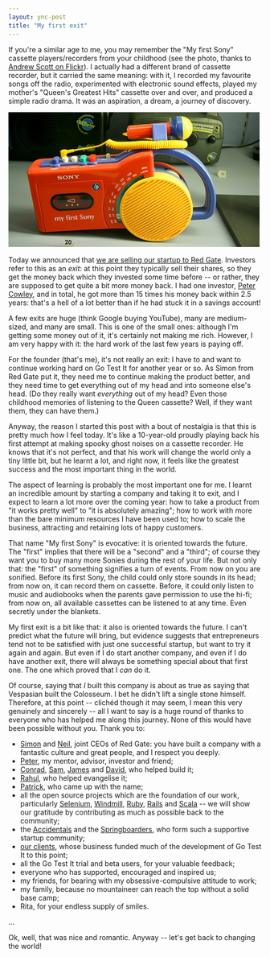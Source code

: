 ```yaml
---
layout: ync-post
title: "My first exit"
---
```


If you're a similar age to me, you may remember the "My first Sony" cassette players/recorders
from your childhood (see the photo, thanks to
[Andrew Scott on Flickr](http://www.flickr.com/photos/andrewscott/660559536/)). I actually had a
different brand of cassette recorder, but it carried the same meaning: with it, I recorded my
favourite songs off the radio, experimented with electronic sound effects, played my mother's
"Queen's Greatest Hits" cassette over and over, and produced a simple radio drama. It was an
aspiration, a dream, a journey of discovery.

<a href="http://www.flickr.com/photos/andrewscott/660559536/">
    <img src="/static/2009/11/my_first_sony.jpg" width="500" height="268"
        alt="My First Sony by Andrew Scott on Flickr (Creative Commons)" />
</a>

Today we announced that
[we are selling our startup to Red Gate](http://go-test.it/blog/2009/11/30/red-gate-acquires-go-test-it.html).
Investors refer to this as an *exit*: at this point they typically sell their shares, so they get the
money back which they invested some time before -- or rather, they are supposed to get quite a bit
more money back. I had one investor,
[Peter Cowley](http://www.petercowley.org/), and in total, he got more than 15 times his money back
within 2.5 years: that's a hell of a lot better than if he had stuck it in a savings
account!

A few exits are huge (think Google buying YouTube), many are medium-sized, and many
are small. This is one of the small ones: although I'm getting some money out of it, it's certainly
not making me rich. However, I am very happy with it: the hard work of the last few years is paying
off.

For the founder (that's me), it's not really an exit: I have to and want to continue
working hard on Go Test It for another year or so. As Simon from Red Gate put it, they need me to
continue making the product better, and they need time to get everything out of my head and into
someone else's head. (Do they really want *everything* out of my head? Even those childhood memories
of listening to the Queen cassette? Well, if they want them, they can have them.)

Anyway, the reason I started this post with a bout of nostalgia is that this is
pretty much how I feel today. It's like a 10-year-old proudly playing back his first attempt at
making spooky ghost noises on a cassette recorder. He knows that it's not perfect, and that his work
will change the world only a tiny little bit, but he learnt a lot, and right now, it feels like the
greatest success and the most important thing in the world.

The aspect of learning is probably the most important one for me. I learnt an
incredible amount by starting a company and taking it to exit, and I expect to learn a lot more over
the coming year: how to take a product from "it works pretty well" to "it is absolutely amazing";
how to work with more than the bare minimum resources I have been used to; how to scale the
business, attracting and retaining lots of happy customers.

That name "My first Sony" is evocative: it is oriented towards the future. The
"first" implies that there will be a "second" and a "third"; of course they want you to buy many
more Sonies during the rest of your life. But not only that: the "first" of something signifies a
turn of events. From now on you are sonified. Before its first Sony, the child could only store
sounds in its head; from now on, it can record them on cassette. Before, it could only listen to
music and audiobooks when the parents gave permission to use the hi-fi; from now on, all available
cassettes can be listened to at any time. Even secretly under the blankets.

My first exit is a bit like that: it also is oriented towards the future. I can't
predict what the future will bring, but evidence suggests that entrepreneurs tend not to be
satisfied with just one successful startup, but want to try it again and again. But even if I do
start another company, and even if I do have another exit, there will always be something special
about that first one. The one which proved that I *can* do it.

Of course, saying that *I* built this company is about as true as saying that Vespasian
built the Colosseum. I bet he didn't lift a single stone himself. Therefore, at this point --
clich&eacute;d though it may seem, I mean this very genuinely and sincerely -- all I want to
say is a huge round of thanks to everyone who has helped me along this journey. None of this would
have been possible without you. Thank you to:

* [Simon](http://twitter.com/galbraithsimon) and
  [Neil](http://www.neildavidson.com/), joint CEOs of Red Gate: you have built a company with a
  fantastic culture and great people, and I respect you deeply.
* [Peter](http://www.petercowley.org/), my mentor, advisor, investor and friend;
* [Conrad](http://en.wiktionary.org/wiki/User:Conrad.Irwin),
  [Sam](http://samstokes.co.uk/),
  [James](http://www.cloud9.co.uk/) and
  [David](http://www.zarkonnen.com/), who helped build it;
* [Rahul](http://hi.im/rahul), who helped evangelise it;
* [Patrick](http://twitter.com/patdie), who came up with the name;
* all the open source projects which are the foundation of our work, particularly
  [Selenium](http://seleniumhq.org/),
  [Windmill](http://www.getwindmill.com/),
  [Ruby](http://www.ruby-lang.org/),
  [Rails](http://rubyonrails.org/) and
  [Scala](http://www.scala-lang.org/) -- we will show our gratitude by contributing as much as
  possible back to the community;
* the
  [Accidentals](http://blog.businessofsoftware.org/2009/08/the-accidental-incubator.html) and the
  [Springboarders](http://springboard.com/), who form such a supportive startup
  community;
* [our clients](http://www.eptcomputing.com/projects/), whose business funded much
  of the development of Go Test It to this point;
* all the Go Test It trial and beta users, for your valuable feedback;
* everyone who has supported, encouraged and inspired us;
* my friends, for bearing with my obsessive-compulsive attitude to work;
* my family, because no mountaineer can reach the top without a solid base camp;
* Rita, for your endless supply of smiles.

...

Ok, well, that was nice and romantic. Anyway -- let's get back to changing the world!
